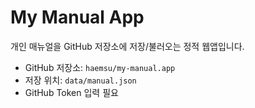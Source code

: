 # My Manual App

개인 매뉴얼을 GitHub 저장소에 저장/불러오는 정적 웹앱입니다.

- GitHub 저장소: `haemsu/my-manual.app`
- 저장 위치: `data/manual.json`
- GitHub Token 입력 필요
